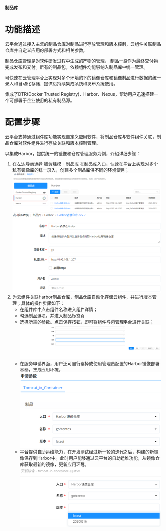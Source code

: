 
**制品库**



# 功能描述
云平台通过接入主流的制品仓库对制品进行存放管理和版本控制，云组件关联制品仓库并自定义应用的部署方式和相关参数。

制品仓库管理是对软件研发过程中生成的产物的管理， 制品一般作为最终交付物完成发布和交付。所有的制品包，依赖组件均能够纳入制品库中统一管理。

可快速在云管理平台上实现对多个环境的下的镜像仓库和镜像制品进行数据的统一录入和自动化存储，提供给持续集成系统和发布系统使用。

集成了DTR(Docker Trusted Registry)、Harbor、Nexus，帮助用户迅速搭建一个可部署于企业使用的私有制品源。

# 配置步骤
云平台支持通过组件库功能实现自定义应用软件，将制品仓库与软件组件关联，制品仓库对软件组件进行存放关联和版本控制管理。

以集成Harbor，提供统一的镜像和仓库管理服务为例，介绍详细步骤：

1. 在左边导航选择 服务建模 - 制品库 在制品库入口，快速在平台上实现对多个私有镜像库的统一录入，创建多个制品库供不同的环境使用；
    ![添加制品库入口](../../picture/Admin/添加制品库入口.png)
    ![添加制品库入口-参数配置](../../picture/Admin/添加制品库入口-参数配置.png)
2. 为云组件关联Harbor制品仓库，制品仓库自动化存储云组件，并进行版本管理；具体的操作步骤如下：
      + 在组件库中点击组件名称进入组件详情；
      + 勾选制品选项，并进入制品标签页
      + 选择所需的参数。点击保存按钮，即可将组件与包管理平台进行关联；
      ![制品信息](../../picture/Admin/制品信息.png)
      + 在服务申请界面，用户还可自行选择或使用管理员配置的Harbor镜像部署容器，生成应用环境。
      ![服务申请界面选择镜像源](../../picture/Admin/服务申请界面选择镜像源.png)
      + 平台提供自助运维能力，在开发测试经过新一轮的迭代之后，构建的新镜像保存到Harbor中。此时用户能够通过云平台的自助运维功能，从镜像仓库获取最新的镜像，更新应用环境。
      ![从Harbor获取最新镜像](../../picture/Admin/从Harbor获取最新镜像.png)
